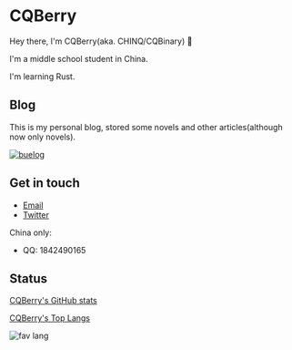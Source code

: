 # CQBerry

Hey there, I'm CQBerry(aka. CHINQ/CQBinary) 👋

I'm a middle school student in China.

I'm learning Rust.

## Blog

This is my personal blog, stored some novels and other articles(although now only novels).

[![buelog](https://github-readme-stats.vercel.app/api/pin/?username=CQBerry&repo=buelog)](https://github.com/CQBerry/buelog)

## Get in touch

- [Email](mailto:cqbery@gmail.com)
- [Twitter](https://twitter.com/CQBerry2)

China only:

- QQ: 1842490165

## Status

[CQBerry's GitHub stats](https://github-readme-stats.vercel.app/api?username=CQBerry&show_icons=true)

[CQBerry's Top Langs](https://github-readme-stats.vercel.app/api/top-langs/?username=CQBerry&layout=compact)

![fav lang](https://img.shields.io/badge/Favorite%20Programming%20Language-TypeScript-blue?style=for-the-badge)
